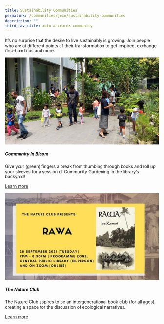 ```yaml
---
title: Sustainability Communities
permalink: /communities/join/sustainability-communities
description: ""
third_nav_title: Join A LearnX Community
---
```

It’s no surprise that the desire to live sustainably is growing. Join people who are at different points of their transformation to get inspired, exchange first-hand tips and more.

<div class="row is-multiline">
  <div class="col is-half-tablet padding--bottom--lg">
    <img src="/images/communities-sustainbility-1.jpg" alt="Community In Bloom" class="project-image">
    <div class="project-title">
      <h5>Community In Bloom</h5>
      <p>Give your (green) fingers a break from thumbing through books and roll up your sleeves for a session of Community Gardening in the library’s backyard!</p>
      <p><a href="#">Learn more</a></p>
    </div>
  </div>
  <div class="col is-half-tablet padding--bottom--lg">
    <img src="/images/communities-sustainbility-2.jpg" alt="The Nature Club" class="project-image">
    <div class="project-title">
      <h5>The Nature Club</h5>
      <p>The Nature Club aspires to be an intergenerational book club (for all ages), creating a space for the discussion of ecological narratives.</p>
      <p><a href="#">Learn more</a></p>
    </div>
  </div>
</div>